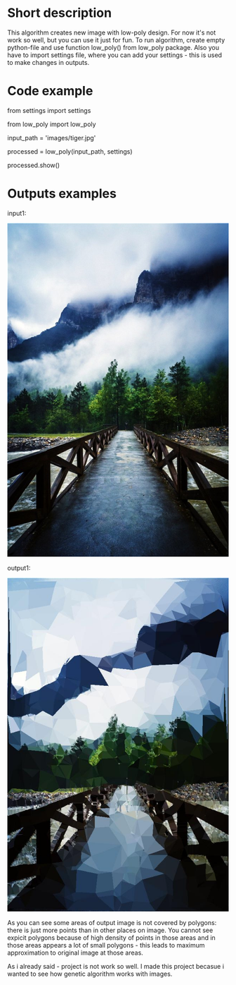 # Short description

This algorithm creates new image with low-poly design.
For now it's not work so well, but you can use it just for fun.
To run algorithm, create empty python-file and use function low_poly() from low_poly package.
Also you have to import settings file, where you can add your settings - this is used to make changes in outputs.

# Code example

from settings import settings

from low_poly import low_poly

input_path = 'images/tiger.jpg'

processed = low_poly(input_path, settings)

processed.show()


# Outputs examples

input1:

![mountains](https://github.com/JohnMikhailov/low_poly_genetic/raw/master/images/mount.jpg)

output1:

![mountains low poly](https://github.com/JohnMikhailov/low_poly_genetic/raw/master/outputs/mount.jpg)

As you can see some areas of output image is not covered by polygons: there is just more points than in other places on image.
You cannot see expicit polygons because of high density of points in those areas and in those areas appears a lot of small polygons - this leads to maximum approximation to original image at those areas.

As i already said - project is not work so well.
I made this project becasue i wanted to see how genetic algorithm works with images.
